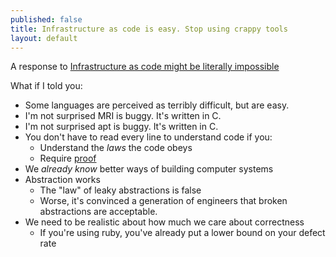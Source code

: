 ```yaml
---
published: false
title: Infrastructure as code is easy. Stop using crappy tools
layout: default
---
```



A response to [Infrastructure as code might be literally impossible
](http://blog.packagecloud.io/eng/2015/09/15/automacon-infrastructure-as-code-might-be-literally-impossible/)

What if I told you:
 * Some languages are perceived as terribly difficult, but are easy.
 * I'm not surprised MRI is buggy. It's written in C.
 * I'm not surprised apt is buggy. It's written in C.
 * You don't have to read every line to understand code if you:
   * Understand the *laws* the code obeys
   * Require [proof](https://gist.github.com/alanpog/3316784)
 * We *already know* better ways of building computer systems
 * Abstraction works
   * The "law" of leaky abstractions is false
   * Worse, it's convinced a generation of engineers that broken abstractions are acceptable.
 * We need to be realistic about how much we care about correctness
   * If you're using ruby, you've already put a lower bound on your defect rate
 
 
